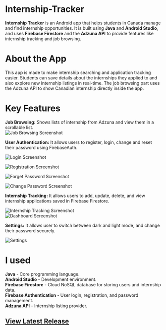 # Internship-Tracker
**Internship Tracker** is an Android app that helps students in Canada manage and find internship opportunities. It is built using **Java** and **Android Studio**, and uses **Firebase Firestore** and the **Adzuna API** to provide features like internship tracking and job browsing.  

# About the App   
This app is made to make internship searching and application tracking easier. Students can save details about the internships they applied to and also explore new internship listings in real-time. The job browsing part uses the Adzuna API to show Canadian internship directly inside the app.  
# Key Features
**Job Browsing:** Shows lists of internship from Adzuna and view them in a scrollable list.  
![Job Browsing Screenshot](Screenshots/browse.png)

**User Authentication:** It allows users to register, login, change and reset their password using FirebaseAuth.  

![Login Screenshot](Screenshots/login.png)   

![Registration Screenshot](Screenshots/registration.png)    

![Forget Password Screenshot](Screenshots/forgetPass.png)    

![Change Password Screenshot](Screenshots/settings.png)   

**Internship Tracking:** It allows users to add, update, delete, and view internship applications saved in Firebase Firestore.  

![Internship Tracking Screenshot](Screenshots/Add.png)    
![Dashboard Screenshot](Screenshots/dashboard.png)  


**Settings:** It allows user to switch between dark and light mode, and change their password securely.    

![Settings](Screenshots/settings.png)   

# I used
**Java** - Core programming language.   
**Android Studio** - Development environment.     
**Firebase Firestore** - Cloud NoSQL database for storing users and internship data.   
**Firebase Authentication** - User login, registration, and password management.     
**Adzuna API** - Internship listing provider.   
## [View Latest Release](https://github.com/merci63/Internship-Tracker/releases)   



   
